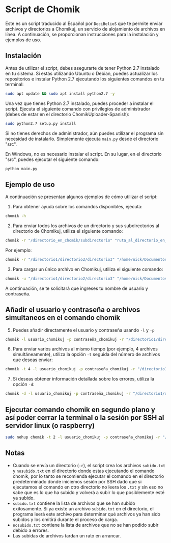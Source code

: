 # Script de Chomik

Este es un script traducido al Español por `DeciBelioS` que te permite enviar archivos y directorios a Chomikuj, un servicio de alojamiento de archivos en línea. A continuación, se proporcionan instrucciones para la instalación y ejemplos de uso.

## Instalación

Antes de utilizar el script, debes asegurarte de tener Python 2.7 instalado en tu sistema. Si estás utilizando Ubuntu o Debian, puedes actualizar los repositorios e instalar Python 2.7 ejecutando los siguientes comandos en tu terminal:

```bash
sudo apt update && sudo apt install python2.7 -y
```

Una vez que tienes Python 2.7 instalado, puedes proceder a instalar el script. Ejecuta el siguiente comando con privilegios de administrador (debes de estar en el directorio ChomikUploader-Spanish):

```bash
sudo python2.7 setup.py install
```

Si no tienes derechos de administrador, aún puedes utilizar el programa sin necesidad de instalarlo. Simplemente ejecuta `main.py` desde el directorio "src".

En Windows, no es necesario instalar el script. En su lugar, en el directorio "src", puedes ejecutar el siguiente comando:

```bash
python main.py
```

## Ejemplo de uso

A continuación se presentan algunos ejemplos de cómo utilizar el script:

1. Para obtener ayuda sobre los comandos disponibles, ejecuta:

```bash
chomik -h
```

2. Para enviar todos los archivos de un directorio y sus subdirectorios al directorio de Chomikuj, utiliza el siguiente comando:

```bash
chomik -r "/directorio_en_chomik/subdirectorio" "ruta_al_directorio_en_disco"
```

Por ejemplo:

```bash
chomik -r "/directorio1/directorio2/directorio3" "/home/nick/Documentos"
```

3. Para cargar un único archivo en Chomikuj, utiliza el siguiente comando:

```bash
chomik -u "/directorio1/directorio2/directorio3" "/home/nick/Documentos/archivo.txt"
```

A continuación, se te solicitará que ingreses tu nombre de usuario y contraseña.

## Añadir el usuario y contraseña o archivos simultaneos en el comando chomik

5. Puedes añadir directamente el usuario y contraseña usando `-l` y `-p`
```bash
chomik -l usuario_chomikuj -p contraseña_chomikuj -r "/directorio1/directorio2/directorio3" "/home/nick/Documentos"
```

6. Para enviar varios archivos al mismo tiempo (por ejemplo, 4 archivos simultáneamente), utiliza la opción `-t` seguida del número de archivos que deseas enviar:

```bash
chomik -t 4 -l usuario_chomikuj -p contraseña_chomikuj -r "/directorio1/directorio2/directorio3" "/home/nick/Documentos"
```

7. Si deseas obtener información detallada sobre los errores, utiliza la opción `-d`:

```bash
chomik -d -l usuario_chomikuj -p contraseña_chomikuj -r "/directorio1/directorio2/directorio3" "/home/nick/Documentos"
```

## Ejecutar comando chomik en segundo plano y así poder cerrar la terminal o la sesión por SSH al servidor linux (o raspberry)

```bash
sudo nohup chomik -t 2 -l usuario_chomikuj -p contraseña_chomikuj -r "/directorio1/directorio2/directorio3" "/home/nick/Documentos" >/dev/null 2>&1 &
```

## Notas

- Cuando se envía un directorio (`-r`), el script crea los archivos `subido.txt` y `nosubido.txt` en el directorio donde estas ejecutando el comando chomik, por lo tanto se recomienda ejecutar el comando en el directorio predeterminado donde iniciemos sesión por SSH dado que si ejecutamos el comando en otro directorio no leera los `.txt` y sin eso no sabe que es lo que ha subido y volverá a subir lo que posiblemente esté ya subido.
- `subido.txt` contiene la lista de archivos que se han subido exitosamente. Si ya existe un archivo `subido.txt` en el directorio, el programa leerá este archivo para determinar qué archivos ya han sido subidos y los omitirá durante el proceso de carga.
- `nosubido.txt` contiene la lista de archivos que no se han podido subir debido a errores.
- Las subidas de archivos tardan un rato en arrancar.
